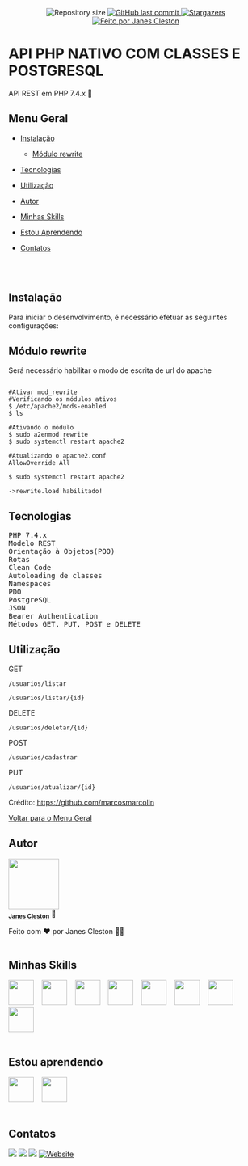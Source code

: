 <p align="center">
  <img alt="Repository size" src="https://img.shields.io/github/repo-size/jcleston/api-php-nativo-class-completo">  
  <a href="https://github.com/jcleston/api-php-nativo-class-completo/commits/master">
    <img alt="GitHub last commit" src="https://img.shields.io/github/last-commit/jcleston/api-php-nativo-class-completo">
  </a>
   <a href="https://github.com/jcleston/api-php-nativo-class-completo/stargazers">
    <img alt="Stargazers" src="https://img.shields.io/github/stars/jcleston/api-php-nativo-class-completo?style=social">
  </a>
  <a href="https://www.linkedin.com/in/janescleston/">
    <img alt="Feito por Janes Cleston" src="https://img.shields.io/badge/feito%20por-Janes%20Cleston-%237519C1">
  </a>
</p>

# API PHP NATIVO COM CLASSES E POSTGRESQL
API REST em PHP 7.4.x 🚀

## Menu Geral
<!--ts-->
 * [Instalação](#instalação)
    * [Módulo rewrite](#módulo-rewrite)
 * [Tecnologias](#tecnologias)
 * [Utilização](#utilização)
      
  * [Autor](#autor)
  * [Minhas Skills](#minhas-skills)
  * [Estou Aprendendo](#estou-aprendendo)
  * [Contatos](#contatos)
<!--te-->
<br /><br />

## Instalação
Para iniciar o desenvolvimento, é necessário efetuar as seguintes configurações:


## Módulo rewrite
Será necessário habilitar o modo de escrita de url do apache

```shell

#Ativar mod_rewrite
#Verificando os módulos ativos
$ /etc/apache2/mods-enabled
$ ls

#Ativando o módulo
$ sudo a2enmod rewrite
$ sudo systemctl restart apache2

#Atualizando o apache2.conf
AllowOverride All

$ sudo systemctl restart apache2

->rewrite.load habilitado!

```

## Tecnologias
<pre>
PHP 7.4.x
Modelo REST
Orientação à Objetos(POO)
Rotas
Clean Code
Autoloading de classes
Namespaces
PDO
PostgreSQL
JSON
Bearer Authentication
Métodos GET, PUT, POST e DELETE
</pre>

## Utilização

GET
```shell
/usuarios/listar

/usuarios/listar/{id}
```

DELETE
```shell
/usuarios/deletar/{id}
```

POST
```shell
/usuarios/cadastrar
```

PUT
```shell
/usuarios/atualizar/{id}
```

Crédito: https://github.com/marcosmarcolin


[Voltar para o Menu Geral](#menu-geral)
</h4>

## Autor
<img src="https://avatars.githubusercontent.com/u/13952621?v=4" width="100px;" alt=""/>
<br />
<sub><b><a href="https://www.linkedin.com/in/janescleston/" title="LinkedIn">Janes Cleston</a></b></sub> 🚀

Feito com ❤️ por Janes Cleston 👋🏽
<br /><br />

## Minhas Skills
<a href="https://pt.wikipedia.org/wiki/Linux"><img src="https://cdn.jsdelivr.net/gh/devicons/devicon/icons/linux/linux-original.svg" width="50"/></a>&nbsp;&nbsp;&nbsp;
<a href="https://pt.wikipedia.org/wiki/HTML5"><img src="https://cdn.jsdelivr.net/gh/devicons/devicon/icons/html5/html5-plain-wordmark.svg" width="50"/></a>&nbsp;&nbsp;&nbsp;
<a href="https://pt.wikipedia.org/wiki/CSS3"><img src="https://cdn.jsdelivr.net/gh/devicons/devicon/icons/css3/css3-plain-wordmark.svg" width="50"/></a>&nbsp;&nbsp;&nbsp;
<a href="https://developer.mozilla.org/pt-BR/docs/Web/JavaScript"><img src="https://cdn.jsdelivr.net/gh/devicons/devicon/icons/javascript/javascript-plain.svg" width="50"/></a>&nbsp;&nbsp;&nbsp;
<a href="https://www.php.net/"><img src="https://cdn.jsdelivr.net/gh/devicons/devicon/icons/php/php-plain.svg" width="50"/></a>&nbsp;&nbsp;&nbsp;
<a href="https://www.mysql.com/"><img src="https://cdn.jsdelivr.net/gh/devicons/devicon/icons/mysql/mysql-plain-wordmark.svg" width="50"/></a>&nbsp;&nbsp;&nbsp;
<a href="https://www.postgresql.org/"><img src="https://cdn.jsdelivr.net/gh/devicons/devicon/icons/postgresql/postgresql-plain-wordmark.svg" width="50"/></a>&nbsp;&nbsp;&nbsp;
<a href="https://github.com/"><img src="https://cdn.jsdelivr.net/gh/devicons/devicon/icons/github/github-original-wordmark.svg" width="50"/></a>
<br /><br />

## Estou aprendendo
<a href="https://pt-br.reactjs.org/"><img src="https://cdn.jsdelivr.net/gh/devicons/devicon/icons/react/react-original-wordmark.svg" width="50"/></a>&nbsp;&nbsp;&nbsp;
<a href="https://nodejs.org/en/"><img src="https://cdn.jsdelivr.net/gh/devicons/devicon/icons/nodejs/nodejs-plain.svg" width="50"/></a>
<br /><br />

## Contatos
<div>
<a href="https://www.linkedin.com/in/janescleston/" target="blank"><img src="https://img.shields.io/badge/-Janes Cleston-%230077B5?style=for-the-badge&logo=linkedin&logoColor=white"></a>
<a href="https://www.instagram.com/jcleston/" target="blank"><img src="https://img.shields.io/badge/-Jcleston-%23E4405F?style=for-the-badge&logo=instagram&logoColor=white"></a>
<a href = "mailto:janes.cleston.silva@gmail.com"><img src="https://img.shields.io/badge/janes.cleston.silva@gmail.com-D14836?style=for-the-badge&logo=gmail&logoColor=white"></a>
<a href="https://jcleston.github.io/github-page/" target="_blank"><img alt="Website" src="https://img.shields.io/website?style=for-the-badge&url=https%3A%2F%2Fjcleston.github.io%2Fgithub-page%2F"></a>
</div>
<br /><br />